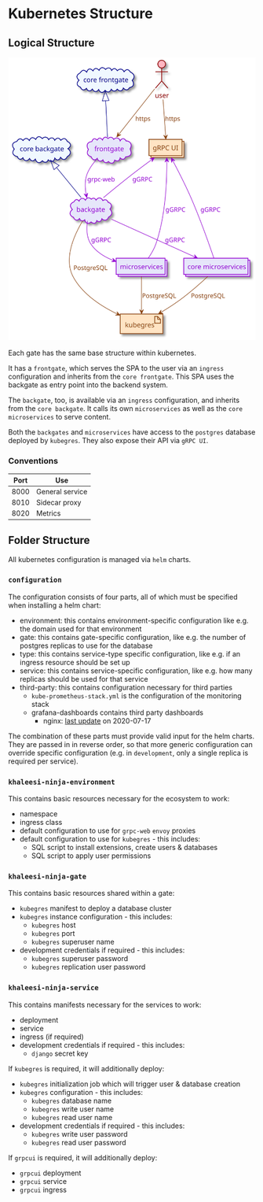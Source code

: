 # Kubernetes Structure

## Logical Structure

![Kubernetes Logical Structure](/documentation/images/kubernetes-logical-structure.svg)

Each gate has the same base structure within kubernetes.

It has a `frontgate`, which serves the SPA to the user via an `ingress` configuration and inherits from the `core frontgate`.
This SPA uses the backgate as entry point into the backend system.

The `backgate`, too, is available via an `ingress` configuration, and inherits from the `core backgate`.
It calls its own `microservices` as well as the `core microservices` to serve content.

Both the `backgates` and `microservices` have access to the `postgres` database deployed by `kubegres`.
They also expose their API via `gRPC UI`.

### Conventions

| Port | Use                     |
| ---- | ----------------------- |
| 8000 | General service         |
| 8010 | Sidecar proxy           |
| 8020 | Metrics                 |

## Folder Structure

All kubernetes configuration is managed via `helm` charts.

### `configuration`

The configuration consists of four parts, all of which must be specified when installing a helm chart:

* environment: this contains environment-specific configuration like e.g. the domain used for that environment
* gate: this contains gate-specific configuration, like e.g. the number of postgres replicas to use for the database
* type: this contains service-type specific configuration, like e.g. if an ingress resource should be set up
* service: this contains service-specific configuration, like e.g. how many replicas should be used for that service
* third-party: this contains configuration necessary for third parties
  * `kube-prometheus-stack.yml` is the configuration of the monitoring stack
  * grafana-dashboards contains third party dashboards
    * nginx: [last update](https://github.com/nginxinc/nginx-prometheus-exporter/tree/master/grafana) on 2020-07-17 

The combination of these parts must provide valid input for the helm charts.
They are passed in in reverse order, so that more generic configuration can override specific configuration (e.g. in `development`, only a single replica is required per service).

### `khaleesi-ninja-environment`

This contains basic resources necessary for the ecosystem to work:

* namespace
* ingress class
* default configuration to use for `grpc-web` `envoy` proxies
* default configuration to use for `kubegres` - this includes:
  * SQL script to install extensions, create users & databases
  * SQL script to apply user permissions
    
### `khaleesi-ninja-gate`

This contains basic resources shared within a gate:

* `kubegres` manifest to deploy a database cluster
* `kubegres` instance configuration - this includes:
  * `kubegres` host
  * `kubegres` port
  * `kubegres` superuser name
* development credentials if required - this includes:
  * `kubegres` superuser password
  * `kubegres` replication user password

### `khaleesi-ninja-service`

This contains manifests necessary for the services to work:

* deployment
* service
* ingress (if required)
* development credentials if required - this includes:
  * `django` secret key

If `kubegres` is required, it will additionally deploy:

* `kubegres` initialization job which will trigger user & database creation
* `kubegres` configuration - this includes:
  * `kubegres` database name
  * `kubegres` write user name
  * `kubegres` read user name
* development credentials if required - this includes:
  * `kubegres` write user password
  * `kubegres` read user password

If `grpcui` is required, it will additionally deploy:

* `grpcui` deployment
* `grpcui` service
* `grpcui` ingress
